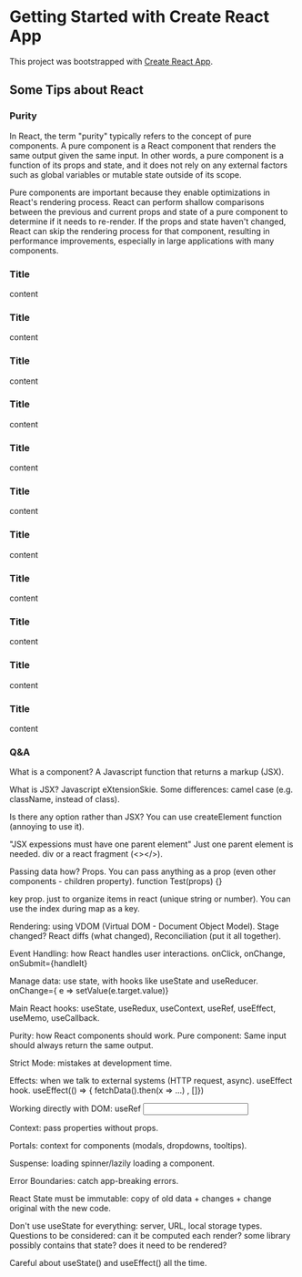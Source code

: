 # Getting Started with Create React App

This project was bootstrapped with [Create React App](https://github.com/facebook/create-react-app).

## Some Tips about React

### Purity

In React, the term "purity" typically refers to the concept of pure components. A pure component is a React component that renders the same output given the same input. In other words, a pure component is a function of its props and state, and it does not rely on any external factors such as global variables or mutable state outside of its scope.

Pure components are important because they enable optimizations in React's rendering process. React can perform shallow comparisons between the previous and current props and state of a pure component to determine if it needs to re-render. If the props and state haven't changed, React can skip the rendering process for that component, resulting in performance improvements, especially in large applications with many components.


### Title

content

### Title

content

### Title

content

### Title

content

### Title

content

### Title

content

### Title

content

### Title

content

### Title

content

### Title

content

### Title

content

### Q&A

What is a component? A Javascript function that returns a markup (JSX).

What is JSX? Javascript eXtensionSkie. Some differences: camel case (e.g. className, instead of class).

Is there any option rather than JSX? You can use createElement function (annoying to use it).

"JSX expessions must have one parent element" Just one parent element is needed. div or a react fragment (<></>).

Passing data how? Props. You can pass anything as a prop (even other components - children property). function Test(props) {}

key prop. just to organize items in react (unique string or number). You can use the index during map as a key.

Rendering: using VDOM (Virtual DOM - Document Object Model). Stage changed? React diffs (what changed), Reconciliation (put it all together).

Event Handling: how React handles user interactions. onClick, onChange, onSubmit={handleIt}

Manage data: use state, with hooks like useState and useReducer. onChange={ e => setValue(e.target.value)}

Main React hooks: useState, useRedux, useContext, useRef, useEffect, useMemo, useCallback.

Purity: how React components should work. Pure component: Same input should always return the same output.

Strict Mode: mistakes at development time.

Effects: when we talk to external systems (HTTP request, async). useEffect hook.  useEffect(() => { fetchData().then(x => ...) , []})

Working directly with DOM: useRef <input ref={ref}>

Context: pass properties without props.

Portals: context for components (modals, dropdowns, tooltips).

Suspense: loading spinner/lazily loading a component.

Error Boundaries: catch app-breaking errors.

React State must be immutable: copy of old data + changes + change original with the new code.

Don't use useState for everything: server, URL, local storage types. Questions to be considered: can it be computed each render? some library possibly contains that state? does it need to be rendered?

Careful about useState() and useEffect() all the time.